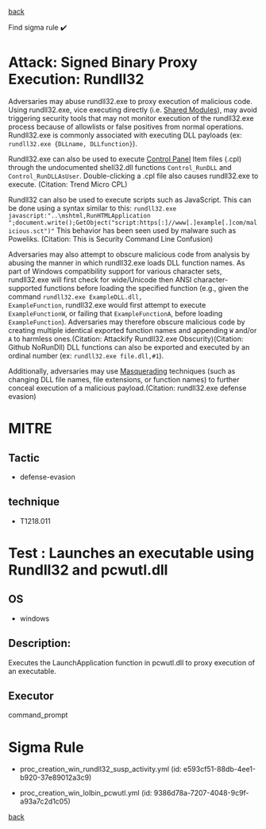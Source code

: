 
[back](../index.md)

Find sigma rule :heavy_check_mark: 

# Attack: Signed Binary Proxy Execution: Rundll32 

Adversaries may abuse rundll32.exe to proxy execution of malicious code. Using rundll32.exe, vice executing directly (i.e. [Shared Modules](https://attack.mitre.org/techniques/T1129)), may avoid triggering security tools that may not monitor execution of the rundll32.exe process because of allowlists or false positives from normal operations. Rundll32.exe is commonly associated with executing DLL payloads (ex: <code>rundll32.exe {DLLname, DLLfunction}</code>).

Rundll32.exe can also be used to execute [Control Panel](https://attack.mitre.org/techniques/T1218/002) Item files (.cpl) through the undocumented shell32.dll functions <code>Control_RunDLL</code> and <code>Control_RunDLLAsUser</code>. Double-clicking a .cpl file also causes rundll32.exe to execute. (Citation: Trend Micro CPL)

Rundll32 can also be used to execute scripts such as JavaScript. This can be done using a syntax similar to this: <code>rundll32.exe javascript:"\..\mshtml,RunHTMLApplication ";document.write();GetObject("script:https[:]//www[.]example[.]com/malicious.sct")"</code>  This behavior has been seen used by malware such as Poweliks. (Citation: This is Security Command Line Confusion)

Adversaries may also attempt to obscure malicious code from analysis by abusing the manner in which rundll32.exe loads DLL function names. As part of Windows compatibility support for various character sets, rundll32.exe will first check for wide/Unicode then ANSI character-supported functions before loading the specified function (e.g., given the command <code>rundll32.exe ExampleDLL.dll, ExampleFunction</code>, rundll32.exe would first attempt to execute <code>ExampleFunctionW</code>, or failing that <code>ExampleFunctionA</code>, before loading <code>ExampleFunction</code>). Adversaries may therefore obscure malicious code by creating multiple identical exported function names and appending <code>W</code> and/or <code>A</code> to harmless ones.(Citation: Attackify Rundll32.exe Obscurity)(Citation: Github NoRunDll) DLL functions can also be exported and executed by an ordinal number (ex: <code>rundll32.exe file.dll,#1</code>).

Additionally, adversaries may use [Masquerading](https://attack.mitre.org/techniques/T1036) techniques (such as changing DLL file names, file extensions, or function names) to further conceal execution of a malicious payload.(Citation: rundll32.exe defense evasion) 

# MITRE
## Tactic
  - defense-evasion


## technique
  - T1218.011


# Test : Launches an executable using Rundll32 and pcwutl.dll
## OS
  - windows


## Description:
Executes the LaunchApplication function in pcwutl.dll to proxy execution of an executable.


## Executor
command_prompt

# Sigma Rule
 - proc_creation_win_rundll32_susp_activity.yml (id: e593cf51-88db-4ee1-b920-37e89012a3c9)

 - proc_creation_win_lolbin_pcwutl.yml (id: 9386d78a-7207-4048-9c9f-a93a7c2d1c05)



[back](../index.md)
